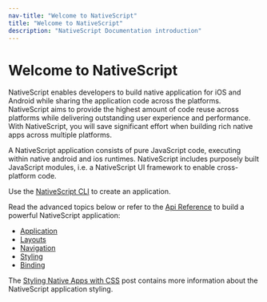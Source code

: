 ```yaml
---
nav-title: "Welcome to NativeScript"
title: "Welcome to NativeScript"
description: "NativeScript Documentation introduction"
---
```


# Welcome to NativeScript

NativeScript enables developers to build native application for iOS and Android while sharing the application code across the platforms. NativeScript aims to provide the highest amount of code reuse across platforms while delivering outstanding user experience and performance. With NativeScript, you will save significant effort when building rich native apps across multiple platforms.

A NativeScript application consists of pure JavaScript code, executing within native android and ios runtimes. NativeScript includes purposely built JavaScript modules, i.e. a NativeScript UI framework to enable cross-platform code.

Use the [NativeScript CLI](http://www.telerik.com/forums/using-the-cli-to-build-a-nativescript-application-f3de79aa6c37) to create an application.

Read the advanced topics below or refer to the [Api Reference](ApiReference/) to build a powerful NativeScript application:

- [Application](application.md)
- [Layouts](layouts.md)
- [Navigation](navigation.md)
- [Styling](styling.md)
- [Binding](bindings.md)

The [Styling Native Apps with CSS](http://developer.telerik.com/featured/styling-native-apps-css/) post contains more information about the NativeScript application styling.
